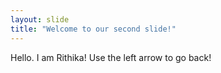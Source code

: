 ```yaml
---
layout: slide
title: "Welcome to our second slide!"
---
```

Hello. I am Rithika!
Use the left arrow to go back!
